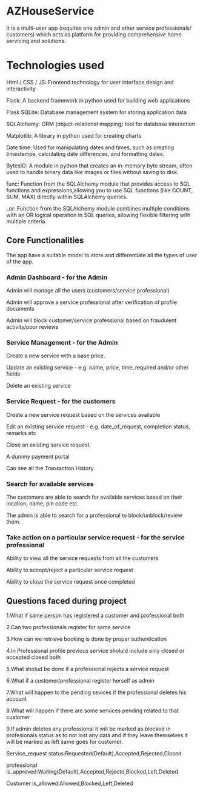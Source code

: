 # AZHouseService

It is a multi-user app (requires one admin and other service professionals/ 
customers) which acts as platform for providing comprehensive home servicing and solutions. 

# Technologies used 
Html / CSS / JS: Frontend technology for user interface design and interactivity 

Flask: A backend framework in python used for building web applications

Flask SQLite: Database management system for storing application data 

SQLAlchemy: ORM (object-relational mapping) tool for database interaction 

Matplotlib: A library in python used for creating charts

Date time: Used for manipulating dates and times, such as creating timestamps, calculating date differences, and formatting dates. 

BytesIO: A module in python that creates an in-memory byte stream, often used to handle binary data like images or files without saving to disk. 

func: Function from the SQLAlchemy module that provides access to SQL functions and expressions,allowing you to use SQL functions (like COUNT, SUM, MAX) directly within SQLAlchemy queries. 

_or: Function from the SQLAlchemy module combines multiple conditions with an OR logical operation in SQL queries, allowing flexible filtering with multiple criteria. 

## Core Functionalities
The app have a suitable model to store and differentiate all the types of user of the app.

### Admin Dashboard - for the Admin
Admin will manage all the users (customers/service professional)

Admin will approve a service professional after verification of profile documents

Admin will block customer/service professional based on fraudulent activity/poor reviews

### Service Management - for the Admin
Create a new service with a base price.

Update an existing service - e.g. name, price, time_required and/or other fields

Delete an existing service
### Service Request - for the customers
Create a new service request based on the services available

Edit an existing service request - e.g. date_of_request, completion status, remarks etc

Close an existing service request.

A dummy payment portal 

Can see all the Transaction History
### Search for available services

The customers are able to search for available services based on their location, name, pin code etc.

The admin is able to search for a professional to block/unblock/review them.
### Take action on a particular service request - for the service professional
Ability to view all the service requests from all the customers

Ability to accept/reject a particular service request

Ability to close the service request once completed

##  Questions faced during project
1.What if same person has registered a customer and professional both 

2.Can two professionals register for same service

3.How can we retrieve booking is done by proper authentication

4.In Professional profile previous service sholuld include only closed or accepted closed both

5.What sholud be done if a professional rejects a service request

6.What if a customer/professional register herself as admin

7.What will happen to the pending sevices if the professional deletes his account 

8.What will happen if there are some services pending related to that customer

9.If admin deletes any professional it will be marked as blocked in profesionals.status as to not lost any data and if they leave themselves it will be marked as left same goes for customer.

Service_request status:Requested(Default),Accepted,Rejected,Closed

professional is_approved:Waiting(Default),Accepted,Rejectd,Blocked,Left,Deleted

Customer is_allowed:Allowed,Blocked,Left,Deleted
